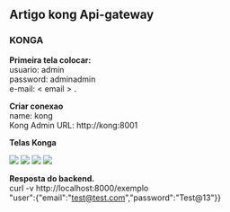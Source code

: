 ## Artigo kong Api-gateway

### KONGA

**Primeira tela colocar: <br>**
      usuario: admin <br>
      password: adminadmin <br>
      e-mail: < email > .

**Criar conexao** <br>
      name: kong <br>
      Kong Admin URL: http://kong:8001

**Telas Konga** <br>


![](../tela_service.png)
![](../tela_service02.png)
![](../add_route.png)
![](../add_route02.png)


**Resposta do backend.** <br>
 curl -v http://localhost:8000/exemplo <br>
"user":{"email":"test@test.com","password":"Test@13"}}
